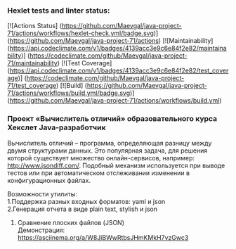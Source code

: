 ### Hexlet tests and linter status:
[![Actions Status]
(https://github.com/Maevgal/java-project-71/actions/workflows/hexlet-check.yml/badge.svg)]
(https://github.com/Maevgal/java-project-71/actions)
[![Maintainability]
(https://api.codeclimate.com/v1/badges/4139acc3e9c6e84f2e82/maintainability)]
(https://codeclimate.com/github/Maevgal/java-project-71/maintainability)
[![Test Coverage]
(https://api.codeclimate.com/v1/badges/4139acc3e9c6e84f2e82/test_coverage)]
(https://codeclimate.com/github/Maevgal/java-project-71/test_coverage)
[![Build]
(https://github.com/Maevgal/java-project-71/actions/workflows/build.yml/badge.svg)]
(https://github.com/Maevgal/java-project-71/actions/workflows/build.yml)


### Проект «Вычислитель отличий» образовательного курса Хекслет Java-разработчик
Вычислитель отличий – программа, определяющая разницу между двумя структурами данных. Это популярная задача, для решения которой существует множество онлайн-сервисов, например: http://www.jsondiff.com/. Подобный механизм используется при выводе тестов или при автоматическом отслеживании изменении в конфигурационных файлах.

Возможности утилиты:  
1.Поддержка разных входных форматов: yaml и json  
2.Генерация отчета в виде plain text, stylish и json  

1. Сравнение плоских файлов (JSON)  
   Демонстрация: https://asciinema.org/a/W8JjBWwRtbsJHmKMkH7vzGwc3



